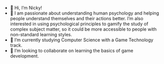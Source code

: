 - 👋 Hi, I’m Nicky!
- 👀 I am passionate about understanding human psychology and helping people understand themselves and their actions better. I’m also interested in using psychological principles to gamify the study of complex subject matter, so it could be more accessible to people with non-standard learning styles.
- 🌱 I’m currently studying Computer Science with a Game Technology track.
- 💞️ I’m looking to collaborate on learning the basics of game development.

<!---
insignickyfant/insignickyfant is a ✨ special ✨ repository because its `README.md` (this file) appears on your GitHub profile.
You can click the Preview link to take a look at your changes.

- 📫 You can find me on [LinkedIn](http://www.linkedin.com/in/nicky-schaafsma).

--->
